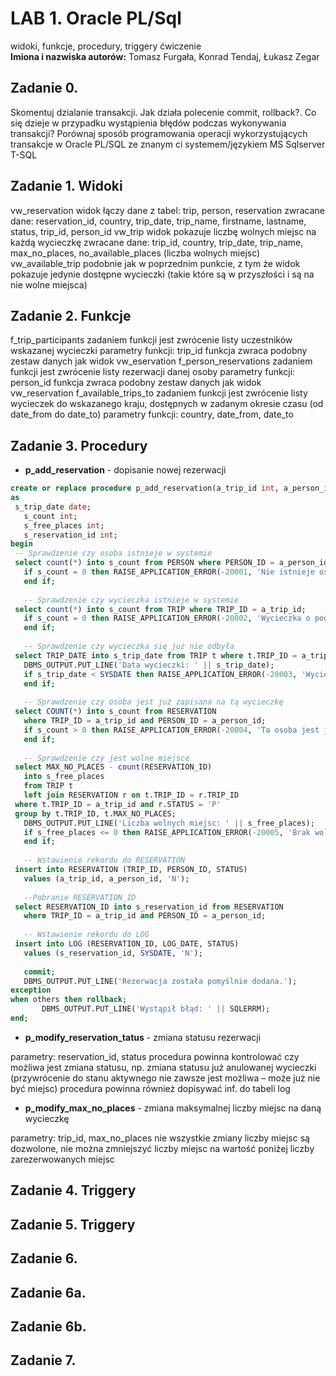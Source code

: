 # LAB 1. Oracle PL/Sql
widoki, funkcje, procedury, triggery ćwiczenie  
**Imiona i nazwiska autorów:** Tomasz Furgała, Konrad Tendaj, Łukasz Zegar


## Zadanie 0.
  Skomentuj dzialanie transakcji. Jak działa polecenie commit, rollback?. Co się dzieje w przypadku wystąpienia błędów podczas wykonywania
transakcji? Porównaj sposób programowania operacji wykorzystujących transakcje w Oracle PL/SQL ze znanym ci systemem/językiem MS
Sqlserver T-SQL


## Zadanie 1. Widoki
  vw_reservation widok łączy dane z tabel: trip, person, reservation
zwracane dane: reservation_id, country, trip_date, trip_name, firstname, lastname, status, trip_id, person_id
  vw_trip widok pokazuje liczbę wolnych miejsc na każdą wycieczkę
zwracane dane: trip_id, country, trip_date, trip_name, max_no_places, no_available_places (liczba wolnych miejsc)
  vw_available_trip
podobnie jak w poprzednim punkcie, z tym że widok pokazuje jedynie dostępne wycieczki (takie które są w przyszłości i są na nie wolne miejsca)


## Zadanie 2. Funkcje
  f_trip_participants
zadaniem funkcji jest zwrócenie listy uczestników wskazanej wycieczki
parametry funkcji: trip_id
funkcja zwraca podobny zestaw danych jak widok vw_eservation
  f_person_reservations
zadaniem funkcji jest zwrócenie listy rezerwacji danej osoby
parametry funkcji: person_id
funkcja zwraca podobny zestaw danych jak widok vw_reservation
  f_available_trips_to
zadaniem funkcji jest zwrócenie listy wycieczek do wskazanego kraju, dostępnych w zadanym okresie czasu (od date_from do
date_to)
parametry funkcji: country, date_from, date_to


## Zadanie 3. Procedury

- **p_add_reservation** - dopisanie nowej rezerwacji
 ```sql
create or replace procedure p_add_reservation(a_trip_id int, a_person_id int)  
as  
  s_trip_date date;  
    s_count int;  
    s_free_places int;  
    s_reservation_id int;  
begin  
  -- Sprawdzenie czy osoba istnieje w systemie  
  select count(*) into s_count from PERSON where PERSON_ID = a_person_id;  
    if s_count = 0 then RAISE_APPLICATION_ERROR(-20001, 'Nie istnieje osoba o podanym ID.');  
    end if;  
  
    -- Sprawdzenie czy wycieczka istnieje w systemie  
  select count(*) into s_count from TRIP where TRIP_ID = a_trip_id;  
    if s_count = 0 then RAISE_APPLICATION_ERROR(-20002, 'Wycieczka o podanym ID nie istnieje.');  
    end if;  
  
    -- Sprawdzenie czy wycieczka się już nie odbyła  
  select TRIP_DATE into s_trip_date from TRIP t where t.TRIP_ID = a_trip_id;  
    DBMS_OUTPUT.PUT_LINE('Data wycieczki: ' || s_trip_date);  
    if s_trip_date < SYSDATE then RAISE_APPLICATION_ERROR(-20003, 'Wycieczka już się odbyła.');  
    end if;  
  
    -- Sprawdzenie czy osoba jest już zapisana na tą wycieczkę  
  select COUNT(*) into s_count from RESERVATION  
    where TRIP_ID = a_trip_id and PERSON_ID = a_person_id;  
    if s_count > 0 then RAISE_APPLICATION_ERROR(-20004, 'Ta osoba jest już zapisana na tę wycieczkę.');  
    end if;  
  
    -- Sprawdzenie czy jest wolne miejsce  
  select MAX_NO_PLACES - count(RESERVATION_ID)  
    into s_free_places  
    from TRIP t  
    left join RESERVATION r on t.TRIP_ID = r.TRIP_ID  
  where t.TRIP_ID = a_trip_id and r.STATUS = 'P'  
  group by t.TRIP_ID, t.MAX_NO_PLACES;  
    DBMS_OUTPUT.PUT_LINE('Liczba wolnych miejsc: ' || s_free_places);  
    if s_free_places <= 0 then RAISE_APPLICATION_ERROR(-20005, 'Brak wolnych miejsc na wycieczce.');  
    end if;  
  
    -- Wstawienie rekordu do RESERVATION  
  insert into RESERVATION (TRIP_ID, PERSON_ID, STATUS)  
    values (a_trip_id, a_person_id, 'N');  
  
    --Pobranie RESERVATION_ID  
  select RESERVATION_ID into s_reservation_id from RESERVATION  
    where TRIP_ID = a_trip_id and PERSON_ID = a_person_id;  
  
    -- Wstawienie rekordu do LOG  
  insert into LOG (RESERVATION_ID, LOG_DATE, STATUS)  
    values (s_reservation_id, SYSDATE, 'N');  
  
    commit;  
    DBMS_OUTPUT.PUT_LINE('Rezerwacja została pomyślnie dodana.');  
exception  
 when others then rollback;  
        DBMS_OUTPUT.PUT_LINE('Wystąpił błąd: ' || SQLERRM);  
end;
 ```

- **p_modify_reservation_tatus** - zmiana statusu rezerwacji

parametry: reservation_id, status
procedura powinna kontrolować czy możliwa jest zmiana statusu, np. zmiana statusu już anulowanej wycieczki (przywrócenie do stanu
aktywnego nie zawsze jest możliwa – może już nie być miejsc)
procedura powinna również dopisywać inf. do tabeli log

- **p_modify_max_no_places** - zmiana maksymalnej liczby miejsc na daną wycieczkę

parametry: trip_id, max_no_places
nie wszystkie zmiany liczby miejsc są dozwolone, nie można zmniejszyć liczby miejsc na wartość poniżej liczby zarezerwowanych miejsc


## Zadanie 4. Triggery


## Zadanie 5. Triggery


## Zadanie 6.


## Zadanie 6a.


## Zadanie 6b.


## Zadanie 7.

